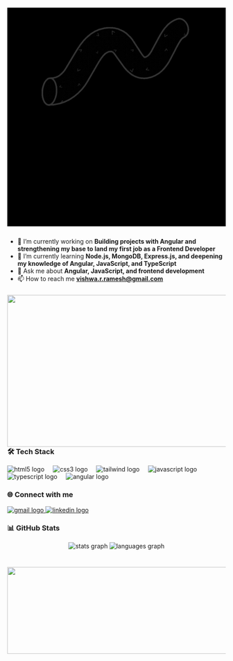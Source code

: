 <p align="center">
  <img src="https://github.com/Vishwa-Sam/Vishwa-Sam/blob/main/Name%20and%20title.gif" alt="My GIF" width="600" />
</p>


###
- 🔭 I’m currently working on **Building projects with Angular and strengthening my base to land my first job as a Frontend Developer**  
- 🌱 I’m currently learning **Node.js, MongoDB, Express.js, and deepening my knowledge of Angular, JavaScript, and TypeScript**  
- 💬 Ask me about **Angular, JavaScript, and frontend development**  
- 📫 How to reach me **vishwa.r.ramesh@gmail.com**

###
<img align="right" height="350" width="550" src="https://gifdb.com/images/high/cartoon-character-louise-belcher-coding-is-fun-ctmkcciuc1gyxos2.webp"/>

###
<h3 align="left">🛠 Tech Stack</h3>
<div align="left">
  <img src="https://cdn.jsdelivr.net/gh/devicons/devicon/icons/html5/html5-original.svg" height="30" alt="html5 logo" />
  <img width="12" />
  <img src="https://cdn.jsdelivr.net/gh/devicons/devicon/icons/css3/css3-original.svg" height="30" alt="css3 logo" />
  <img width="12" />
  <img src="https://img.shields.io/badge/TailwindCSS-38B2AC?style=for-the-badge&logo=tailwind-css&logoColor=white" height="30" alt="tailwind logo" />
  <img width="12" />
  <img src="https://cdn.jsdelivr.net/gh/devicons/devicon/icons/javascript/javascript-original.svg" height="30" alt="javascript logo" />
  <img width="12" />
  <img src="https://cdn.jsdelivr.net/gh/devicons/devicon/icons/typescript/typescript-original.svg" height="30" alt="typescript logo" />
  <img width="12" />
  <img src="https://cdn.jsdelivr.net/gh/devicons/devicon/icons/angularjs/angularjs-original.svg" height="30" alt="angular logo" />
</div>

###
<h3 align="left">🌐 Connect with me</h3>
<div align="left">
  <a href="mailto:vishwa.r.ramesh@gmail.com">
    <img src="https://img.shields.io/static/v1?message=Gmail&logo=gmail&label=&color=D14836&logoColor=white&labelColor=&style=for-the-badge" height="35" alt="gmail logo" />
  </a>
  <a href="https://www.linkedin.com/in/vishwa-frontend" target="_blank">
    <img src="https://img.shields.io/static/v1?message=LinkedIn&logo=linkedin&label=&color=0077B5&logoColor=white&labelColor=&style=for-the-badge" height="35" alt="linkedin logo" />
  </a>
</div>

###
<h3 align="left">📊 GitHub Stats</h3>
<div align="center">
  <img src="https://github-readme-stats.vercel.app/api?username=Vishwa-Sam&hide_title=false&hide_rank=false&show_icons=true&include_all_commits=true&count_private=true&disable_animations=false&theme=dracula&locale=en&hide_border=false" height="150" alt="stats graph" />
  <img src="https://github-readme-stats.vercel.app/api/top-langs?username=Vishwa-Sam&locale=en&hide_title=false&layout=compact&card_width=320&langs_count=5&theme=dracula&hide_border=false" height="150" alt="languages graph" />
</div>

###
<br clear="both">
<img align="center" height="200" width="900" src="https://media.licdn.com/dms/image/v2/C4E22AQFbPVAJDdZGyQ/feedshare-shrink_800/feedshare-shrink_800/0/1637057593647?e=1759363200&v=beta&t=rYPfAHI6iGt-DIZdgIL-65NNs83TAj_UiZ6uFSKQBow" />
